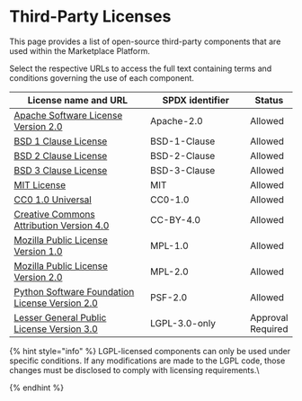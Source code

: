 # Third-Party Licenses

This page provides a list of open-source third-party components that are used within the Marketplace Platform.&#x20;

Select the respective URLs to access the full text containing terms and conditions governing the use of each component.&#x20;

<table><thead><tr><th width="420">License name and URL</th><th width="285">SPDX identifier</th><th data-hidden>Status</th></tr></thead><tbody><tr><td><a href="https://opensource.org/license/apache-2-0">Apache Software License Version 2.0</a></td><td>Apache-2.0</td><td>Allowed</td></tr><tr><td><a href="https://opensource.org/license/bsd-1-clause">BSD 1 Clause License</a></td><td>BSD-1-Clause</td><td>Allowed</td></tr><tr><td><a href="https://opensource.org/license/bsd-2-clause">BSD 2 Clause License</a></td><td>BSD-2-Clause</td><td>Allowed</td></tr><tr><td><a href="https://opensource.org/license/bsd-3-clause">BSD 3 Clause License</a></td><td>BSD-3-Clause</td><td>Allowed</td></tr><tr><td><a href="https://opensource.org/license/mit">MIT License</a></td><td>MIT</td><td>Allowed</td></tr><tr><td><a href="https://creativecommons.org/publicdomain/zero/1.0/">CC0 1.0 Universal</a></td><td>CC0-1.0</td><td>Allowed</td></tr><tr><td><a href="https://creativecommons.org/licenses/by/4.0/">Creative Commons Attribution Version 4.0</a></td><td>CC-BY-4.0</td><td>Allowed</td></tr><tr><td><a href="https://website-archive.mozilla.org/www.mozilla.org/mpl/mpl/1.0/">Mozilla Public License Version 1.0</a></td><td>MPL-1.0</td><td>Allowed</td></tr><tr><td><a href="https://www.mozilla.org/en-US/MPL/2.0/">Mozilla Public License Version 2.0</a></td><td>MPL-2.0</td><td>Allowed</td></tr><tr><td><a href="https://opensource.org/license/python-2-0">Python Software Foundation License Version 2.0</a></td><td>PSF-2.0</td><td>Allowed</td></tr><tr><td><a href="https://www.gnu.org/licenses/lgpl-3.0.en.html">Lesser General Public License Version 3.0</a></td><td>LGPL-3.0-only</td><td>Approval Required</td></tr></tbody></table>

{% hint style="info" %}
LGPL-licensed components can only be used under specific conditions. If any modifications are made to the LGPL code, those changes must be disclosed to comply with licensing requirements.\

{% endhint %}
